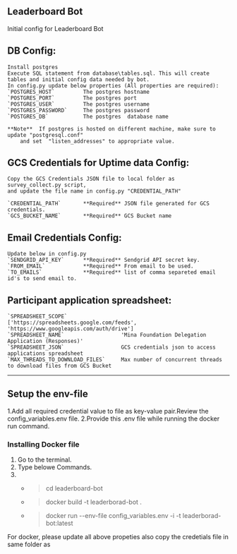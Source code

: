 ## Leaderboard Bot  
Initial config for Leaderboard Bot  
  
  
## DB Config:   
	Install postgres   
	Execute SQL statement from database\tables.sql. This will create tables and initial config data needed by bot.  
	In config.py update below properties (All properties are required):  
	`POSTGRES_HOST`			The postgres hostname  
    `POSTGRES_PORT`			The postgres port  
    `POSTGRES_USER`			The postgres username  
    `POSTGRES_PASSWORD`		The postgres password  
    `POSTGRES_DB`			The postgres  database name  
	
	**Note**  If postgres is hosted on different machine, make sure to update "postgresql.conf" 
		and set  "listen_addresses" to appropriate value.  
	  
  
## GCS Credentials for Uptime data Config:	  
	Copy the GCS Credentials JSON file to local folder as survey_collect.py script, 
	and update the file name in config.py "CREDENTIAL_PATH"  
	
	`CREDENTIAL_PATH`		**Required** JSON file generated for GCS credentials.  
    `GCS_BUCKET_NAME`		**Required** GCS Bucket name  
	  
## Email Credentials Config:	  
	Update below in config.py
	`SENDGRID_API_KEY`		**Required** Sendgrid API secret key.  
    `FROM_EMAIL`			**Required** From email to be used.
	`TO_EMAILS`				**Required** list of comma separeted email id's to send email to.

## Participant application spreadsheet:	  
    `SPREADSHEET_SCOPE` 				['https://spreadsheets.google.com/feeds', 'https://www.googleapis.com/auth/drive']
    `SPREADSHEET_NAME` 					'Mina Foundation Delegation Application (Responses)'
    `SPREADSHEET_JSON` 					GCS credentials json to access applications spreadsheet
	`MAX_THREADS_TO_DOWNLOAD_FILES`		Max number of concurrent threads to download files from GCS Bucket
***
## Setup the env-file
1.Add all required credential value to file as key-value pair.Review the config_variables.env file. 
2.Provide this .env file while running the docker run command.

### Installing Docker file
1. Go to the terminal.
2. Type belowe Commands.
3. * >cd leaderboard-bot
   * >docker build -t leaderborad-bot .
   * >docker run --env-file config_variables.env -i -t leaderborad-bot:latest
    
For docker, please update all above propeties also copy the credetials file in same folder as 	  
	  
	